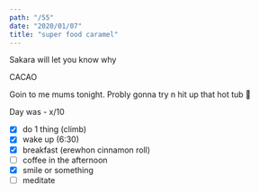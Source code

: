 ```yaml
---
path: "/55"
date: "2020/01/07"
title: "super food caramel"
---
```


Sakara will let you know why

CACAO

Goin to me mums tonight. Probly gonna try n hit up that hot tub 🥵

Day was - x/10

- [x] do 1 thing (climb)
- [x] wake up (6:30)
- [x] breakfast (erewhon cinnamon roll)
- [ ] coffee in the afternoon
- [x] smile or something
- [ ] meditate
